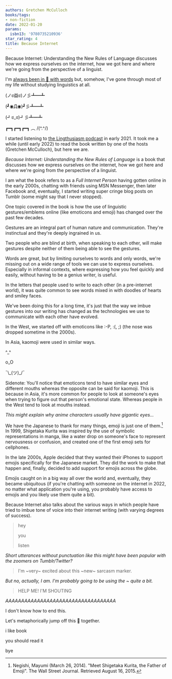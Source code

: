 ```yaml
---
authors: Gretchen McCulloch
books/tags:
- non-fiction
date: 2022-01-20
params:
  isbn13: '9780735210936'
star_rating: 4
title: Because Internet
---
```


Because Internet: Understanding the New Rules of Language discusses how we
express ourselves on the internet, how we got here and where we're going from
the perspective of a linguist.

<!--more-->

I'm [always been in 💖 with words](/blog/2022-01-14/) but, somehow, I've gone
through most of my life without studying linguistics at all.

(ノಠ益ಠ)ノ彡┻━┻

(┛◉Д◉)┛彡┻━┻

(┛ಠ_ಠ)┛彡┻━┻

┏━┓┏━┓┏━┓ ︵ /(^.^/)

I started listening to [the Lingthusiasm podcast](https://lingthusiasm.com/) in
early 2021. It took me a while (until early 2022) to read the book written by
one of the hosts (Gretchen McCulloch), but here we are.

_Because Internet: Understanding the New Rules of Language_ is a book that
discusses how we express ourselves on the internet, how we got here and where
we're going from the perspective of a linguist.

I am what the book refers to as a _Full Internet Person_ having gotten online in
the early 2000s, chatting with friends using MSN Messenger, then later Facebook
and, eventually, I started writing super cringe blog posts on Tumblr (some might
say that I never stopped).

One topic covered in the book is how the use of linguistic gestures/emblems
online (like emoticons and emoji) has changed over the past few decades.

Gestures are an integral part of human nature and communication. They're
instinctual and they're deeply ingrained in us.

Two people who are blind at birth, when speaking to each other, will make
gestures despite neither of them being able to see the gestures.

Words are great, but by limiting ourselves to words and only words, we're
missing out on a wide range of tools we can use to express ourselves. Especially
in informal contexts, where expressing how you feel quickly and easily, without
having to be a genius writer, is useful.

In the letters that people used to write to each other (in a pre-internet
world), it was quite common to see words mixed in with doodles of hearts and
smiley faces.

We've been doing this for a long time, it's just that the way we imbue gestures
into our writing has changed as the technologies we use to communicate with each
other have evolved.

In the West, we started off with emoticons like :-P, :(, ;) (the nose was
dropped sometime in the 2000s).

In Asia, kaomoji were used in similar ways.

^\_^

o_O

¯\\\_(ツ)\_/¯

Sidenote: You'll notice that emoticons tend to have similar eyes and different
mouths whereas the opposite can be said for kaomoji. This is because in Asia,
it's more common for people to look at someone's eyes when trying to figure out
that person's emotional state. Whereas people in the West tend to look at mouths
instead.

_This might explain why anime characters usually have gigantic eyes..._

We have the Japanese to thank for many things, emoji is just one of them.[^1] In
1999, Shigetaka Kurita was inspired by the use of symbolic representations in
manga, like a water drop on someone's face to represent nervousness or
confusion, and created one of the first emoji sets for cellphones.

In the late 2000s, Apple decided that they wanted their iPhones to support
emojis specifically for the Japanese market. They did the work to make that
happen and, finally, decided to add support for emojis across the globe.

Emojis caught on in a big way all over the world and, eventually, they became
ubiquitous (if you're chatting with someone on the internet in 2022, no matter
what application you're using, you probably have access to emojis and you likely
use them quite a bit).

Because Internet also talks about the various ways in which people have tried to
imbue tone of voice into their internet writing (with varying degrees of
success).

> hey
>
> you
>
> listen

_Short utterances without punctuation like this might have been popular with the
zoomers on Tumblr/Twitter?_

> I'm ~very~ excited about this ~new~ sarcasm marker.

_But no, actually, I am. I'm probably going to be using the ~ quite a bit._

> HELP ME! I'M SHOUTING

_AAAAAAAAAAAAAAAAAAAAAAAAAAAAAAAAAAA_

I don't know how to end this.

Let's metaphorically jump off this 🌉 together.

i like book

you should read it

bye

[^1]:
    Negishi, Mayumi (March 26, 2014). "Meet Shigetaka Kurita, the Father of
    Emoji". The Wall Street Journal. Retrieved August 16, 2015.
